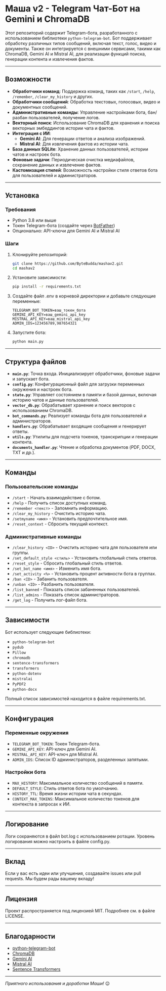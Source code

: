 
# Маша v2 - Telegram Чат-Бот на Gemini и ChromaDB


Этот репозиторий содержит Telegram-бота, разработанного с использованием библиотеки `python-telegram-bot`. Бот поддерживает обработку различных типов сообщений, включая текст, голос, видео и документы. Также он интегрируется с внешними сервисами, такими как ChromaDB, Gemini AI и Mistral AI, для реализации функций поиска, генерации контента и извлечения фактов.

---

## Возможности

- **Обработчики команд**: Поддержка команд, таких как `/start`, `/help`, `/remember`, `/clear_my_history` и других.
- **Обработчики сообщений**: Обработка текстовых, голосовых, видео и документных сообщений.
- **Административные команды**: Управление настройками бота, бан/разбан пользователей, получение логов.
- **Векторный поиск**: Использование ChromaDB для хранения и поиска векторных эмбеддингов истории чата и фактов.
- **Интеграция с ИИ**:
  - **Gemini AI**: Для генерации ответов и анализа изображений.
  - **Mistral AI**: Для извлечения фактов из истории чата.
- **База данных SQLite**: Хранение данных пользователей, истории чатов и настроек бота.
- **Фоновые задачи**: Периодическая очистка медиафайлов, сохранение данных и извлечение фактов.
- **Кастомизация стилей**: Возможность настройки стиля ответов бота для пользователей и администраторов.

---

## Установка

### Требования

- Python 3.8 или выше
- Токен Telegram-бота (создайте через [BotFather](https://core.telegram.org/bots#botfather))
- Опционально: API-ключи для Gemini AI и Mistral AI

### Шаги

1. Клонируйте репозиторий:
   ```bash
   git clone https://github.com/ByteBudda/mashav2.git
   cd mashav2
   ```

2. Установите зависимости:
   ```bash
   pip install -r requirements.txt
   ```

3. Создайте файл .env в корневой директории и добавьте следующие переменные:
   ```env
   TELEGRAM_BOT_TOKEN=ваш_токен_бота
   GEMINI_API_KEY=ваш_gemini_api_key
   MISTRAL_API_KEY=ваш_mistral_api_key
   ADMIN_IDS=123456789,987654321
   ```

4. Запустите бота:
   ```bash
   python main.py
   ```

---

## Структура файлов

- **`main.py`**: Точка входа. Инициализирует обработчики, фоновые задачи и запускает бота.
- **`config.py`**: Конфигурационный файл для загрузки переменных окружения и настроек бота.
- **`state.py`**: Управляет состоянием в памяти и базой данных, включая историю чатов и данные пользователей.
- **`vector_db.py`**: Обрабатывает хранение и поиск векторов с использованием ChromaDB.
- **`bot_commands.py`**: Реализует команды бота для пользователей и администраторов.
- **`handlers.py`**: Обрабатывает входящие сообщения и генерирует ответы.
- **`utils.py`**: Утилиты для подсчета токенов, транскрипции и генерации контента.
- **`documents_handler.py`**: Чтение и обработка документов (PDF, DOCX, TXT и др.).

---

## Команды

### Пользовательские команды

- `/start` - Начать взаимодействие с ботом.
- `/help` - Получить список доступных команд.
- `/remember <текст>` - Запомнить информацию.
- `/clear_my_history` - Очистить историю чата.
- `/setmyname <имя>` - Установить предпочтительное имя.
- `/reset_context` - Сбросить текущий контекст.

### Административные команды

- `/clear_history <ID>` - Очистить историю чата для пользователя или группы.
- `/set_default_style <стиль>` - Установить глобальный стиль ответов.
- `/reset_style` - Сбросить глобальный стиль ответов.
- `/set_bot_name <имя>` - Изменить имя бота.
- `/set_activity <%>` - Установить процент активности бота в группах.
- `/ban <ID>` - Забанить пользователя.
- `/unban <ID>` - Разбанить пользователя.
- `/list_banned` - Показать список забаненных пользователей.
- `/list_admins` - Показать список администраторов.
- `/get_log` - Получить лог-файл бота.

---

## Зависимости

Бот использует следующие библиотеки:

- `python-telegram-bot`
- `pydub`
- `Pillow`
- `chromadb`
- `sentence-transformers`
- `transformers`
- `python-dotenv`
- `mistralai`
- `PyPDF2`
- `python-docx`

Полный список зависимостей находится в файле requirements.txt.

---

## Конфигурация

### Переменные окружения

- `TELEGRAM_BOT_TOKEN`: Токен Telegram-бота.
- `GEMINI_API_KEY`: API-ключ для Gemini AI.
- `MISTRAL_API_KEY`: API-ключ для Mistral AI.
- `ADMIN_IDS`: Список ID администраторов, разделенных запятыми.

### Настройки бота

- `MAX_HISTORY`: Максимальное количество сообщений в памяти.
- `DEFAULT_STYLE`: Стиль ответов бота по умолчанию.
- `HISTORY_TTL`: Время жизни истории чата в секундах.
- `CONTEXT_MAX_TOKENS`: Максимальное количество токенов для контекста в запросах к ИИ.

---

## Логирование

Логи сохраняются в файл bot.log с использованием ротации. Уровень логирования можно настроить в файле config.py.

---

## Вклад

Если у вас есть идеи или улучшения, создавайте issues или pull requests. Мы будем рады вашему вкладу!

---

## Лицензия

Проект распространяется под лицензией MIT. Подробнее см. в файле LICENSE.

---

## Благодарности

- [python-telegram-bot](https://github.com/python-telegram-bot/python-telegram-bot)
- [ChromaDB](https://www.trychroma.com/)
- [Gemini AI](https://aistudio.google.com/)
- [Mistral AI](https://mistral.ai/)
- [Sentence Transformers](https://www.sbert.net/)
---

*Приятного использования и доработки Маши!* 😉
